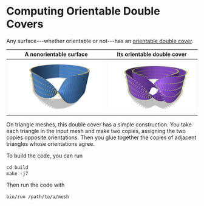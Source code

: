 # Computing Orientable Double Covers

Any surface---whether orientable or not---has an [orientable double cover](https://en.wikipedia.org/wiki/Orientability#Orientable_double_cover).

| A nonorientable surface | Its orientable double cover |
:------------------------:|:----------------------------:
![Nonorientable mobius strip](images/nonorientable.png) | ![Orientable double cover](images/double_cover.png)

On triangle meshes, this double cover has a simple construction. You take each triangle in the input mesh and make two copies, assigning the two copies opposite orientations. Then you glue together the copies of adjacent triangles whose orientations agree.

To build the code, you can run
```
cd build
make -j7
```

Then run the code with
```
bin/run /path/to/a/mesh
```
